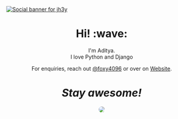 [![Social banner for jh3y](https://user-images.githubusercontent.com/54215788/140648015-449b6b89-adae-4b9f-9b47-c5beb65be658.jpg)](https://foxy4096)
<h1 align='center'> Hi! :wave:</h1>
<p align='center'>
I'm Aditya.
  <br>
I love Python and Django
</p>
<p align='center'>For enquiries, reach out <a href="https://twitter.com/Foxy4096">@foxy4096</a> or over on <a href="https://foxy4096.github.io">Website</a>.</p>

<h1 align='center'><i>Stay awesome!</i></h1>
<p align="center">
<img style="border-radius: 50px;" src="https://camo.githubusercontent.com/82ae23bf8acd562506d98c9c694db142804a333ea18096a5a5e43f71ddc4cef7/68747470733a2f2f6769746875622d726561646d652d73746174732e76657263656c2e6170702f6170693f757365726e616d653d666f787934303936">
</p>
